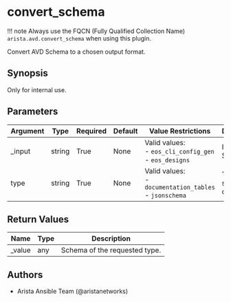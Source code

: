 <!--
  ~ Copyright (c) 2023 Arista Networks, Inc.
  ~ Use of this source code is governed by the Apache License 2.0
  ~ that can be found in the LICENSE file.
  -->

# convert_schema

!!! note
    Always use the FQCN (Fully Qualified Collection Name) `arista.avd.convert_schema` when using this plugin.

Convert AVD Schema to a chosen output format.

## Synopsis

Only for internal use.

## Parameters

| Argument | Type | Required | Default | Value Restrictions | Description |
| -------- | ---- | -------- | ------- | ------------------ | ----------- |
| _input | string | True | None | Valid values:<br>- <code>eos_cli_config_gen</code><br>- <code>eos_designs</code> | ID of AVD Schema. |
| type | string | True | None | Valid values:<br>- <code>documentation_tables</code><br>- <code>jsonschema</code> | Type of schema to convert to. |

## Return Values

| Name | Type | Description |
| ---- | ---- | ----------- |
| _value | any | Schema of the requested type. |

## Authors

- Arista Ansible Team (@aristanetworks)
